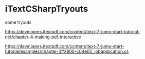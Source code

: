# iTextCSharpTryouts
some tryouts

https://developers.itextpdf.com/content/itext-7-jump-start-tutorial-net/chapter-4-making-pdf-interactive

https://developers.itextpdf.com/content/itext-7-jump-start-tutorial/examples/chapter-4#2800-c04e02_jobapplication.cs
